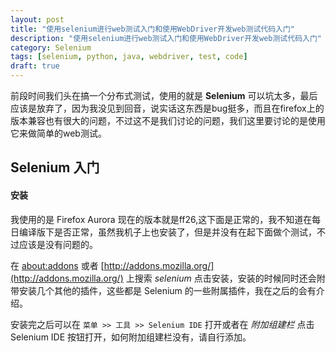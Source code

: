 ```yaml
---
layout: post
title: "使用selenium进行web测试入门和使用WebDriver开发web测试代码入门"
description: "使用selenium进行web测试入门和使用WebDriver开发web测试代码入门"
category: Selenium
tags: [selenium, python, java, webdriver, test, code]
draft: true
---
```


前段时间我们头在搞一个分布式测试，使用的就是 **Selenium** 可以坑太多，最后应该是放弃了，因为我没见到回音，说实话这东西是bug挺多，而且在firefox上的版本兼容也有很大的问题，不过这不是我们讨论的问题，我们这里要讨论的是使用它来做简单的web测试。

## Selenium 入门 ##

#### 安装 ####

我使用的是 Firefox Aurora 现在的版本就是ff26,这下面是正常的，我不知道在每日编译版下是否正常，虽然我机子上也安装了，但是并没有在起下面做个测试，不过应该是没有问题的。

在 [about:addons](about:addons) 或者 [http://addons.mozilla.org/](http://addons.mozilla.org/) 上搜索 *selenium* 点击安装，安装的时候同时还会附带安装几个其他的插件，这些都是 Selenium 的一些附属插件，我在之后的会有介绍。

安装完之后可以在 `菜单 >> 工具 >> Selenium IDE` 打开或者在 *附加组建栏* 点击 Selenium IDE 按钮打开，如何附加组建栏没有，请自行添加。




